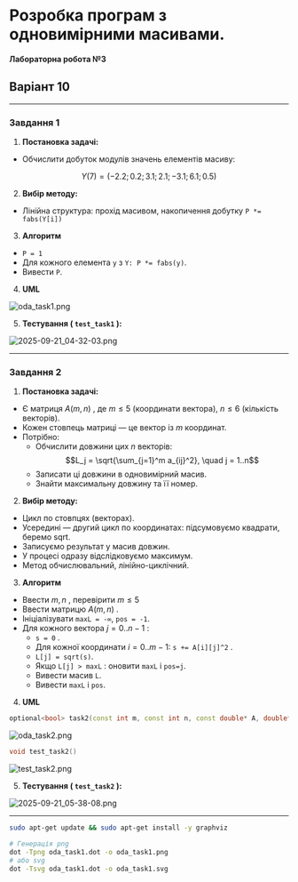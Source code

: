 # Розробка програм з одновимірними масивами.
**Лабораторна робота №3**

## Варіант 10

---

### Завдання 1
1) **Постановка задачі:**

- Обчислити добуток модулів значень елементів масиву:

$$
Y(7) = (-2.2; 0.2; 3.1; 2.1; -3.1; 6.1; 0.5)
$$

2) **Вибір методу:**
- Лінійна структура: прохід масивом, накопичення добутку `P *= fabs(Y[i])`
3) **Алгоритм**
- `P = 1`
- Для кожного елемента `y` з `Y: P *= fabs(y)`.
- Вивести `P`.
4) **UML**

![oda_task1.png](graphviz/oda_task1.png)

5) **Тестування ( `test_task1` ):**

![2025-09-21_04-32-03.png](screenshots/2025-09-21_04-32-03.png)

---

### Завдання 2
1) **Постановка задачі:**
- Є матриця $A(m,n)$ , де $m ≤ 5$ (координати вектора), $n ≤ 6$ (кількість векторів).
- Кожен стовпець матриці — це вектор із $m$ координат.
- Потрібно:
  - Обчислити довжини цих $n$ векторів:
    $$L_j = \sqrt{\sum_{j=1}^m a_{ij}^2}, \quad j = 1..n$$
  - Записати ці довжини в одновимірний масив.
  - Знайти максимальну довжину та її номер.
2) **Вибір методу:**
- Цикл по стовпцях (векторах).
- Усередині — другий цикл по координатах: підсумовуємо квадрати, беремо sqrt.
- Записуємо результат у масив довжин.
- У процесі одразу відслідковуємо максимум.
- Метод обчислювальний, лінійно-циклічний.
3) **Алгоритм**
- Ввести $m,n$ , перевірити $m≤5$
- Ввести матрицю $A(m,n)$ .
- Ініціалізувати `maxL = -∞`, `pos = -1`.
- Для кожного вектора $j=0..n−1$ :
  -  `s = 0` .
  -  Для кожної координати $i=0..m−1:$ `s += A[i][j]^2` .
  - `L[j] = sqrt(s)`.
  - Якщо `L[j] > maxL` : оновити `maxL` і `pos=j`.
  - Вивести масив `L`.
  - Вивести `maxL` і `pos`.


4) **UML**

```cpp
optional<bool> task2(const int m, const int n, const double* A, double* L, string& err)
```

![oda_task2.png](graphviz/oda_task2.png)

```cpp
void test_task2()
```

![test_task2.png](graphviz/test_task2.png)

5) **Тестування ( `test_task2` ):**

![2025-09-21_05-38-08.png](screenshots/2025-09-21_05-38-08.png)

---

```bash
sudo apt-get update && sudo apt-get install -y graphviz

# Генерація png
dot -Tpng oda_task1.dot -o oda_task1.png
# або svg
dot -Tsvg oda_task1.dot -o oda_task1.svg
```

